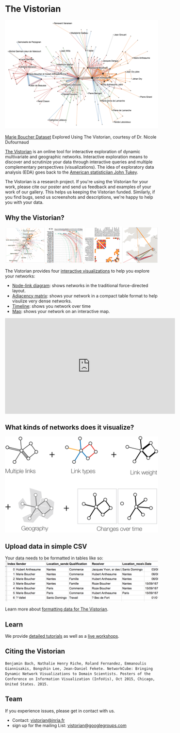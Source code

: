<link rel="stylesheet" type="text/css" href="assets/styles/style.css">

# The Vistorian 
![image](assets/Images/Marie_Boucher_2.png)

[Marie Boucher Dataset](https://hal.archives-ouvertes.fr/hal-02508730/document) Explored Using The Vistorian, courtesy of Dr. Nicole Dufournaud

[The Vistorian](http://vistorian.net) is an online tool for interactive exploration of dynamic multivariate and geographic networks. Interactive exploration means to discover and scrutinize your data through interactive queries and multiple complementary perspectives (visualizations). The idea of exploratory data analysis (EDA) goes back to the [American statisticiian John Tukey](https://en.wikipedia.org/wiki/John_Tukey).

The Vistorian is a research project. If you're using the Vistorian for your work, please cite our poster and send us feedback and examples of your work of our gallery. This helps us keeping the Vistorian funded. Similarly, if you find bugs, send us screenshots and descriptions, we're happy to help you with your data.





## Why the Vistorian?

![image](figures/vistorian-visualizations.png)

The Vistorian provides four [interactive visualizations](visualizations.html) to help you explore your networks: 
* [Node-link diagram](visualizations.html#node-link): shows networks in the traditional force-directed layout.
* [Adjacency matrix](visualizations.html#adjacency-matrix): shows your network in a compact table format to help visulize very dense networks.
* [Timeline](visualizations.html#time-arcs): shows you network over time
* [Map](visualizations.html#map): shows your network on an interactive map.

<iframe width="560" height="315" src="https://www.youtube.com/embed/0VE5X2GS3AE" title="The Vistorian" frameborder="0" allow="accelerometer; autoplay; clipboard-write; encrypted-media; gyroscope; picture-in-picture" allowfullscreen></iframe>  

## What kinds of networks does it visualize?

![image](assets/Images/multiple-links.png)


## Upload data in simple CSV

Your data needs to be formatted in tables like so: 
![image](assets/Images/loadData_1.png)

Learn more about [formatting data for The Vistorian](formattingdata).

## Learn

We provide [detailed tutorials](gettingstarted.html) as well as a [live workshops](tutorials.html).

## Citing the Vistorian
`Benjamin Bach, Nathalie Henry Riche, Roland Fernandez, Emmanoulis Giannisakis, Bongshin Lee, Jean-Daniel Fekete. NetworkCube: Bringing Dynamic Network Visualizations to Domain Scientists. Posters of the Conference on Information Visualization (InfoVis), Oct 2015, Chicago, United States. 2015.`

## Team

If you experience issues, please get in contact with us.

* Contact: [vistorian@inria.fr](vistorian@inria.fr)
* sign up for the mailing List: vistorian@googlegroups.com
